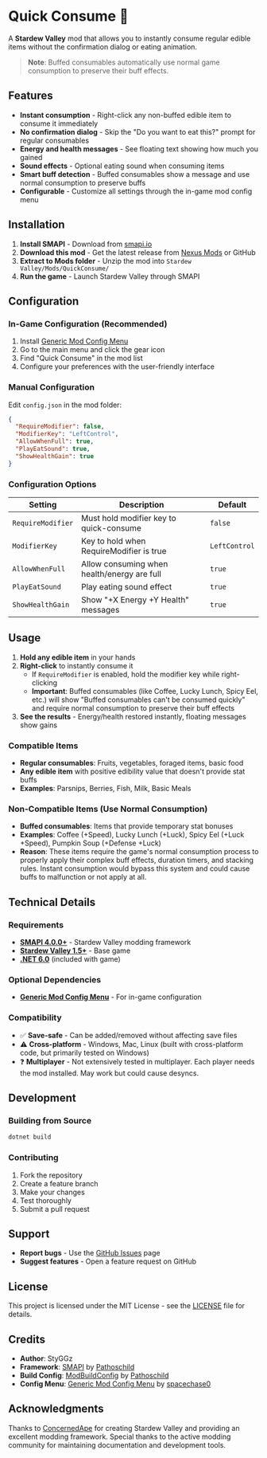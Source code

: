 # Quick Consume 🍎

A **Stardew Valley** mod that allows you to instantly consume regular edible items without the confirmation dialog or eating animation.

> **Note**: Buffed consumables automatically use normal game consumption to preserve their buff effects.

## Features

- **Instant consumption** - Right-click any non-buffed edible item to consume it immediately
- **No confirmation dialog** - Skip the "Do you want to eat this?" prompt for regular consumables
- **Energy and health messages** - See floating text showing how much you gained
- **Sound effects** - Optional eating sound when consuming items
- **Smart buff detection** - Buffed consumables show a message and use normal consumption to preserve buffs
- **Configurable** - Customize all settings through the in-game mod config menu

## Installation

1. **Install SMAPI** - Download from [smapi.io](https://smapi.io/)
2. **Download this mod** - Get the latest release from [Nexus Mods](#) or GitHub
3. **Extract to Mods folder** - Unzip the mod into `Stardew Valley/Mods/QuickConsume/`
4. **Run the game** - Launch Stardew Valley through SMAPI

## Configuration

### In-Game Configuration (Recommended)

1. Install [Generic Mod Config Menu](https://www.nexusmods.com/stardewvalley/mods/5098)
2. Go to the main menu and click the gear icon
3. Find "Quick Consume" in the mod list
4. Configure your preferences with the user-friendly interface

### Manual Configuration

Edit `config.json` in the mod folder:

```json
{
  "RequireModifier": false,
  "ModifierKey": "LeftControl",
  "AllowWhenFull": true,
  "PlayEatSound": true,
  "ShowHealthGain": true
}
```

### Configuration Options

| Setting           | Description                                 | Default       |
| ----------------- | ------------------------------------------- | ------------- |
| `RequireModifier` | Must hold modifier key to quick-consume     | `false`       |
| `ModifierKey`     | Key to hold when RequireModifier is true    | `LeftControl` |
| `AllowWhenFull`   | Allow consuming when health/energy are full | `true`        |
| `PlayEatSound`    | Play eating sound effect                    | `true`        |
| `ShowHealthGain`  | Show "+X Energy +Y Health" messages         | `true`        |

## Usage

1. **Hold any edible item** in your hands
2. **Right-click** to instantly consume it
   - If `RequireModifier` is enabled, hold the modifier key while right-clicking
   - **Important**: Buffed consumables (like Coffee, Lucky Lunch, Spicy Eel, etc.) will show "Buffed consumables can't be consumed quickly" and require normal consumption to preserve their buff effects
3. **See the results** - Energy/health restored instantly, floating messages show gains

### Compatible Items

- **Regular consumables**: Fruits, vegetables, foraged items, basic food
- **Any edible item** with positive edibility value that doesn't provide stat buffs
- **Examples**: Parsnips, Berries, Fish, Milk, Basic Meals

### Non-Compatible Items (Use Normal Consumption)

- **Buffed consumables**: Items that provide temporary stat bonuses
- **Examples**: Coffee (+Speed), Lucky Lunch (+Luck), Spicy Eel (+Luck +Speed), Pumpkin Soup (+Defense +Luck)
- **Reason**: These items require the game's normal consumption process to properly apply their complex buff effects, duration timers, and stacking rules. Instant consumption would bypass this system and could cause buffs to malfunction or not apply at all.

## Technical Details

### Requirements

- **[SMAPI 4.0.0+](https://smapi.io/)** - Stardew Valley modding framework
- **[Stardew Valley 1.5+](https://store.steampowered.com/app/413150/Stardew_Valley/)** - Base game
- **[.NET 6.0](https://dotnet.microsoft.com/download/dotnet/6.0)** (included with game)

### Optional Dependencies

- **[Generic Mod Config Menu](https://www.nexusmods.com/stardewvalley/mods/5098)** - For in-game configuration

### Compatibility

- ✅ **Save-safe** - Can be added/removed without affecting save files
- ⚠️ **Cross-platform** - Windows, Mac, Linux (built with cross-platform code, but primarily tested on Windows)
- ❓ **Multiplayer** - Not extensively tested in multiplayer. Each player needs the mod installed. May work but could cause desyncs.

## Development

### Building from Source

```bash
dotnet build
```

### Contributing

1. Fork the repository
2. Create a feature branch
3. Make your changes
4. Test thoroughly
5. Submit a pull request

## Support

- **Report bugs** - Use the [GitHub Issues](https://github.com/p-v-z/QuickConsume/issues) page
- **Suggest features** - Open a feature request on GitHub

## License

This project is licensed under the MIT License - see the [LICENSE](LICENSE) file for details.

## Credits

- **Author**: StyGGz
- **Framework**: [SMAPI](https://smapi.io/) by [Pathoschild](https://github.com/Pathoschild)
- **Build Config**: [ModBuildConfig](https://github.com/Pathoschild/Stardew.ModBuildConfig) by [Pathoschild](https://github.com/Pathoschild)
- **Config Menu**: [Generic Mod Config Menu](https://www.nexusmods.com/stardewvalley/mods/5098) by [spacechase0](https://github.com/spacechase0)

## Acknowledgments

Thanks to [ConcernedApe](https://twitter.com/ConcernedApe) for creating Stardew Valley and providing an excellent modding framework. Special thanks to the active modding community for maintaining documentation and development tools.
